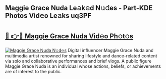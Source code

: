 ## Maggie Grace Nuda Le𝚊k𝚎d N𝚞𝚍es - Part-KDE Photos Vid𝚎o Le𝚊ks uq3PF

# <h2><a href="http://fbftwc.evod.top/?m=Maggie+Grace+Nuda">🔗 👉🔴 Maggie Grace Nuda Vid𝚎o Ph𝚘t𝚘s</a></h2>

[![Maggie Grace Nuda N𝚞d𝚎s](https://i.imgur.com/8V9OHl7.gif)](http://fbftwc.evod.top/?m=Maggie+Grace+Nuda)
Digital influencer Maggie Grace Nuda and multimedia artist renowned for sharing lifestyle and dance-related content via solo and collaborative performances and brief vlogs. A public figure Maggie Grace Nuda is an individual whose actions, beliefs, or achievements are of interest to the public. 

